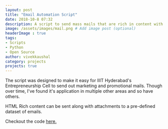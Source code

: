 ```yaml
---
layout: post
title: "Email Automation Script"
date: 2018-10-8 07:32
description: A script to send mass mails that are rich in content with HTML formatting and attachments.
image: /assets/images/mail.png # Add image post (optional)
headerImage : true
tags:
- Scripts
- Python
- Open Source
author: vivekkaushal
category: projects
projects: true
---
```


The script was designed to make it easy for IIIT Hyderabad's Entrepreneurship Cell to send out marketing and promotional mails. Though over time, I've found it's application in multiple other areas and so have others.

HTML Rich content can be sent along with attachments to a pre-defined dataset of emails.

Checkout the code [here.](https://github.com/kaushalvivek/Mass-Mailing-Script)